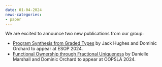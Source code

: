 ```yaml
---
date: 01-04-2024
news-categories:
- paper
---
```

We are excited to announce two new publications from our group:

* [Program Synthesis from Graded Types](https://link.springer.com/chapter/10.1007/978-3-031-57262-3_4) by Jack Hughes and Dominic Orchard to appear at ESOP 2024.
* [Functional Ownership through Fractional Uniqueness](https://arxiv.org/abs/2310.18166) by Danielle Marshall and Dominic Orchard to appear at OOPSLA 2024.
